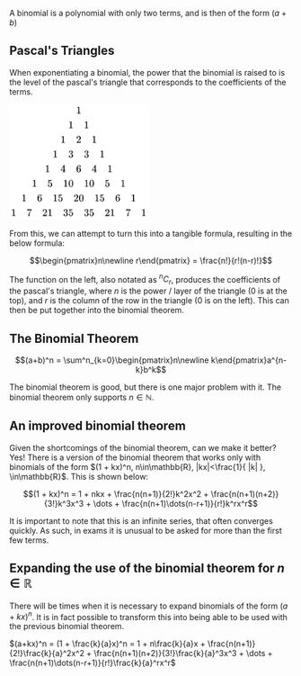 A binomial is a polynomial with only two terms, and is then of the form $(a + b)$

## Pascal's Triangles
When exponentiating a binomial, the power that the binomial is raised to is the level of the pascal's triangle that corresponds to the coefficients of the terms.

![Pascal's Triangle](./../../Images/PascalsTriangle.png)

From this, we can attempt to turn this into a tangible formula, resulting in the below formula:

$$\begin{pmatrix}n\newline r\end{pmatrix} = \frac{n!}{r!(n-r)!}$$

The function on the left, also notated as $^nC_r$, produces the coefficients of the pascal's triangle, where $n$ is the power / layer of the triangle (0 is at the top), and $r$ is the column of the row in the triangle (0 is on the left). This can then be put together into the binomial theorem.

## The Binomial Theorem
$$(a+b)^n = \sum^n_{k=0}\begin{pmatrix}n\newline k\end{pmatrix}a^{n-k}b^k$$

The binomial theorem is good, but there is one major problem with it. The binomial theorem only supports $n \in \mathbb{N}$. 

## An improved binomial theorem
Given the shortcomings of the binomial theorem, can we make it better? Yes! There is a version of the binomial theorem that works only with binomials of the form $(1 + kx)^n, n\in\mathbb{R}, |kx|<\frac{1}{ |k| }, \in\mathbb{R}$. This is shown below:

$$(1 + kx)^n = 1 + nkx + \frac{n(n+1)}{2!}k^2x^2 + \frac{n(n+1)(n+2)}{3!}k^3x^3 + \dots + \frac{n(n+1)\dots(n-r+1)}{r!}k^rx^r$$

It is important to note that this is an infinite series, that often converges quickly. As such, in exams it is unusual to be asked for more than the first few terms.

## Expanding the use of the binomial theorem for $n\in\mathbb{R}$
There will be times when it is necessary to expand binomials of the form $(a+kx)^n$. It is in fact possible to transform this into being able to be used with the previous binomial theorem.

$(a+kx)^n = (1 + \frac{k}{a}x)^n = 1 + n\frac{k}{a}x + \frac{n(n+1)}{2!}\frac{k}{a}^2x^2 + \frac{n(n+1)(n+2)}{3!}\frac{k}{a}^3x^3 + \dots + \frac{n(n+1)\dots(n-r+1)}{r!}\frac{k}{a}^rx^r$

